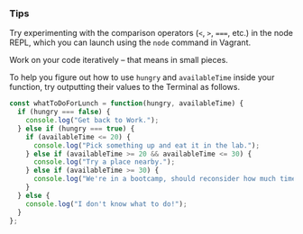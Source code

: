 ### Tips

Try experimenting with the comparison operators (`<`, `>`, `===`, etc.) in the node REPL, which you can launch using the `node` command in Vagrant.

Work on your code iteratively – that means in small pieces. 

To help you figure out how to use `hungry` and `availableTime` inside your function, try outputting their values to the Terminal as follows.

```javascript
const whatToDoForLunch = function(hungry, availableTime) {
  if (hungry === false) {
    console.log("Get back to Work.");
  } else if (hungry === true) {
    if (availableTime <= 20) {
      console.log("Pick something up and eat it in the lab.");
    } else if (availableTime >= 20 && availableTime <= 30) {
      console.log("Try a place nearby.");
    } else if (availableTime >= 30) {
      console.log("We're in a bootcamp, should reconsider how much time we actually have to spare.");
    }
  } else {
    console.log("I don't know what to do!");
  }
};
```